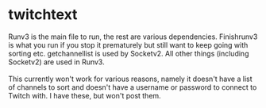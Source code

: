 # twitchtext

Runv3 is the main file to run, the rest are various dependencies. Finishrunv3 is what you run if you stop it prematurely but still want to keep going with sorting etc. getchannellist is used by Socketv2. All other things (including Socketv2) are used in Runv3. <br />
<br />
This currently won't work for various reasons, namely it doesn't have a list of channels to sort and doesn't have a username or password to connect to Twitch with. I have these, but won't post them.
